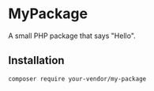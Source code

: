 # MyPackage

A small PHP package that says "Hello".

## Installation

```bash
composer require your-vendor/my-package